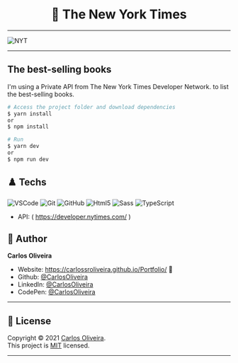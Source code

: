 <h1 align="center"> 🏴󠁧󠁢󠁥󠁮󠁧󠁿 The New York Times </h1>

---
![NYT](https://user-images.githubusercontent.com/63623377/127755639-4c27808f-3638-41b7-89a3-8f4a74788625.gif)


---

## The best-selling books

I'm using a Private API from The New York Times Developer Network. to list the best-selling books.


```bash
# Access the project folder and download dependencies
$ yarn install
or
$ npm install
```

```bash
# Run
$ yarn dev
or
$ npm run dev
```

## ♟️ Techs


![VSCode](https://img.shields.io/badge/-VSCode-0085D1?style=flat-square&logo=visual-studio-code&logoColor=white)
![Git](https://img.shields.io/badge/-Git-F05032?style=flat-square&logo=git&logoColor=white)
![GitHub](https://img.shields.io/badge/-GitHub-212121?style=flat-square&logo=GitHub&logoColor=white)
![Html5](https://img.shields.io/badge/-Html5-DD4B25?style=flat-square&logo=Html5&logoColor=white)
![Sass](https://img.shields.io/badge/-Sass-C76494?style=flat-square&logo=Sass&logoColor=white)
![TypeScript](https://img.shields.io/badge/-TypeScript-2F74C0?style=flat-square&logo=TypeScript&logoColor=white)

- API: ( https://developer.nytimes.com/ )

## 👤 Author

**Carlos Oliveira**

- Website: https://carlossroliveira.github.io/Portfolio/ 🖤
- Github: [@CarlosOliveira](https://github.com/carlossroliveira)
- LinkedIn: [@CarlosOliveira](https://www.linkedin.com/in/carlos-oliveira-ab93941a1/)
- CodePen: [@CarlosOliveira](https://codepen.io/carlosjs)

---

## 📝 License

Copyright © 2021 [Carlos Oliveira](https://github.com/carlossroliveira).<br />
This project is [MIT](https://opensource.org/licenses/MIT) licensed.

---
